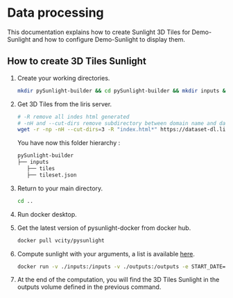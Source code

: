 # Data processing

This documentation explains how to create Sunlight 3D Tiles for Demo-Sunlight and how to configure Demo-Sunlight to display them.

## How to create 3D Tiles Sunlight

1. Create your working directories.

    ```bash
    mkdir pySunlight-builder && cd pySunlight-builder && mkdir inputs && cd inputs
    ```

2. Get 3D Tiles from the liris server.

    ```bash
    # -R remove all indes html generated
    # -nH and --cut-dirs remove subdirectory between domain name and datas directory. We place the tileset.json directly in inputs.
    wget -r -np -nH --cut-dirs=3 -R "index.html*" https://dataset-dl.liris.cnrs.fr/three-d-tiles-lyon-metropolis/2018/Lyon-1_2018/
    ```

   You have now this folder hierarchy :

   ```bash
   pySunlight-builder
   ├── inputs
      ├── tiles
      ├── tileset.json
   ```

3. Return to your main directory.

   ```bash
   cd ..
   ```

4. Run docker desktop.

5. Get the latest version of pysunlight-docker from docker hub.

    ```bash
    docker pull vcity/pysunlight
    ```

6. Compute sunlight with your arguments, a list is available [here](https://github.com/VCityTeam/pySunlight-docker#configure).

    ```bash
    docker run -v ./inputs:/inputs -v ./outputs:/outputs -e START_DATE=403224 -e END_DATE=403248 -e LOG_LEVEL=DEBUG -e OPTIONAL_ARGS=--with-aggregate vcity/pysunlight
    ```

7. At the end of the computation, you will find the 3D Tiles Sunlight in the outputs volume defined in the previous command.

